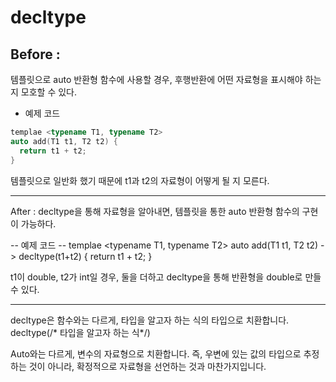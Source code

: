 # decltype

## Before : 
  템플릿으로 auto 반환형 함수에 사용할 경우, 후행반환에 어떤 자료형을 표시해야 하는지 모호할 수 있다.

  - 예제 코드
```c++
templae <typename T1, typename T2>
auto add(T1 t1, T2 t2) {
  return t1 + t2;
}
```

템플릿으로 일반화 했기 때문에 t1과 t2의 자료형이 어떻게 될 지 모른다.

---------------------------------------------------------------------------------------

After : 
decltype을 통해 자료형을 알아내면, 템플릿을 통한 auto 반환형 함수의 구현이 가능하다.

-- 예제 코드 --
templae <typename T1, typename T2>
auto add(T1 t1, T2 t2) -> decltype(t1+t2) {
  return t1 + t2;
}

t1이 double, t2가 int일 경우, 둘을 더하고 decltype을 통해 반환형을 double로 만들 수 있다.

-------------------------------------------------------------------------------------

decltype은 함수와는 다르게, 타입을 알고자 하는 식의 타입으로 치환합니다.
decltype(/* 타입을 알고자 하는 식*/)

Auto와는 다르게, 변수의 자료형으로 치환합니다.
즉, 우변에 있는 값의 타입으로 추정하는 것이 아니라, 확정적으로 자료형을 선언하는 것과 마찬가지입니다.

